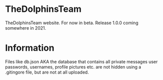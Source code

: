 # TheDolphinsTeam

TheDolphinsTeam website. For now in beta. Release 1.0.0 coming somewhere in 2021.




# Information
Files like db.json AKA the database that contains all private messages user passwords, usernames, profile pictures etc. are not hidden using a .gitingore file, but are not at all uploaded.
